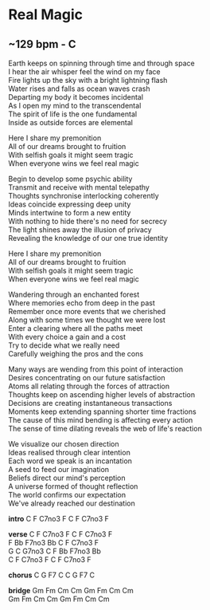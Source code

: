 # Real Magic
## ~129 bpm	- C
Earth keeps on spinning through time and through space  
I hear the air whisper feel the wind on my face  
Fire lights up the sky with a bright lightning flash  
Water rises and falls as ocean waves crash  
Departing my body it becomes incidental  
As I open my mind to the transcendental  
The spirit of life is the one fundamental  
Inside as outside forces are elemental  

Here I share my premonition  
All of our dreams brought to fruition  
With selfish goals it might seem tragic  
When everyone wins we feel real magic  

Begin to develop some psychic ability  
Transmit and receive with mental telepathy  
Thoughts synchronise interlocking coherently  
Ideas coincide expressing deep unity  
Minds intertwine to form a new entity  
With nothing to hide there's no need for secrecy  
The light shines away the illusion of privacy  
Revealing the knowledge of our one true identity  

Here I share my premonition  
All of our dreams brought to fruition  
With selfish goals it might seem tragic  
When everyone wins we feel real magic  

Wandering through an enchanted forest  
Where memories echo from deep in the past  
Remember once more events that we cherished  
Along with some times we thought we were lost  
Enter a clearing where all the paths meet  
With every choice a gain and a cost  
Try to decide what we really need  
Carefully weighing the pros and the cons  

Many ways are wending from this point of interaction  
Desires concentrating on our future satisfaction  
Atoms all relating through the forces of attraction  
Thoughts keep on ascending higher levels of abstraction  
Decisions are creating instantaneous transactions  
Moments keep extending spanning shorter time fractions  
The cause of this mind bending is affecting every action  
The sense of time dilating reveals the web of life's reaction  

We visualize our chosen direction  
Ideas realised through clear intention  
Each word we speak is an incantation  
A seed to feed our imagination  
Beliefs direct our mind's perception  
A universe formed of thought reflection  
The world confirms our expectation  
We've already reached our destination  

**intro**
		C	F	C7no3	F	C	F	C7no3	F  

**verse**
		C	F	C7no3	F	C	F	C7no3	F  
		F	Bb	F7no3	Bb	C	F	C7no3	F  
		G	C	G7no3	C	F	Bb	F7no3	Bb  
		C	F	C7no3	F	C	F	C7no3	F  

**chorus**
		C	G	F7	C	C	G	F7	C  

**bridge**
		Gm	Fm	Cm	Cm	Gm	Fm	Cm	Cm  
		Gm	Fm	Cm	Cm	Gm	Fm	Cm	Cm  
